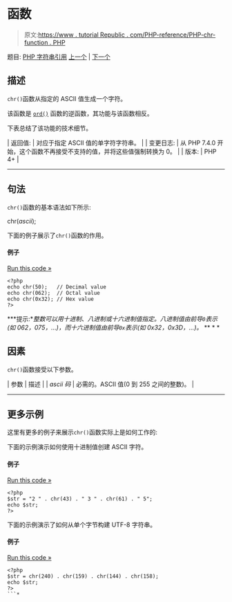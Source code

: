 # 函数

> 原文:[https://www . tutorial Republic . com/PHP-reference/PHP-chr-function . PHP](https://www.tutorialrepublic.com/php-reference/php-chr-function.php)

题目: [PHP 字符串引用](php-string-functions.php) [上一个](php-chop-function.php) | [下一个](php-chunk-split-function.php)

## 描述

`chr()`函数从指定的 ASCII 值生成一个字符。

该函数是 [`ord()`](php-ord-function.php) 函数的逆函数，其功能与该函数相反。

下表总结了该功能的技术细节。

| 返回值: | 对应于指定 ASCII 值的单字符字符串。 |
| 变更日志: | 从 PHP 7.4.0 开始，这个函数不再接受不支持的值，并将这些值强制转换为 0。 |
| 版本: | PHP 4+ |

* * *

## 句法

`chr()`函数的基本语法如下所示:

chr(*ascii*);

下面的例子展示了`chr()`函数的作用。

#### 例子

[Run this code »](../codelab.php?topic=php&file=generate-a-character-from-ascii-value "Run this code to view the output")

```
<?php
echo chr(50);   // Decimal value
echo chr(062);  // Octal value
echo chr(0x32); // Hex value
?>
```

 ***提示:**整数可以用十进制、八进制或十六进制值指定。八进制值由前导`0`表示(如 062，075，…)，而十六进制值由前导`0x`表示(如 0x32，0x3D，…)。*  ** * *

## 因素

`chr()`函数接受以下参数。

| 参数 | 描述 |
| *ascii 码* | 必需的。ASCII 值(0 到 255 之间的整数)。 |

* * *

## 更多示例

这里有更多的例子来展示`chr()`函数实际上是如何工作的:

下面的示例演示如何使用十进制值创建 ASCII 字符。

#### 例子

[Run this code »](../codelab.php?topic=php&file=create-ascii-characters-from-decimal-values "Run this code to view the output")

```
<?php
$str = "2 " . chr(43) . " 3 " . chr(61) . " 5";
echo $str;
?>
```

下面的示例演示了如何从单个字节构建 UTF-8 字符串。

#### 例子

[Run this code »](../codelab.php?topic=php&file=build-utf-8-string-from-individual-bytes "Run this code to view the output")

```
<?php
$str = chr(240) . chr(159) . chr(144) . chr(158);
echo $str;
?>
```*